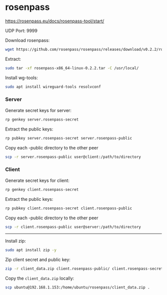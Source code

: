 # rosenpass

https://rosenpass.eu/docs/rosenpass-tool/start/

UDP Port: 9999

Download rosenpass:
```bash
wget https://github.com/rosenpass/rosenpass/releases/download/v0.2.2/rosenpass-x86_64-linux-0.2.2.tar
```

Extract:
```bash
sudo tar -xf rosenpass-x86_64-linux-0.2.2.tar -C /usr/local/
```

Install wg-tools:
```bash
sudo apt install wireguard-tools resolvconf
```

### Server

Generate secret keys for server:
```bash
rp genkey server.rosenpass-secret
```

Extract the public keys:
```bash
rp pubkey server.rosenpass-secret server.rosenpass-public
```


Copy each -public directory to the other peer
```bash
scp -r server.rosenpass-public user@client:/path/to/directory
```


### Client

Generate secret keys for client:
```bash
rp genkey client.rosenpass-secret
```

Extract the public keys:
```bash
rp pubkey client.rosenpass-secret client.rosenpass-public
```

Copy each -public directory to the other peer
```bash
scp -r client.rosenpass-public user@server:/path/to/directory
```

---


Install zip:
```bash
sudo apt install zip -y
```

Zip client secret and public key:
```bash
zip -r client_data.zip client.rosenpass-public/ client.rosenpass-secret/
```

Copy the `client_data.zip` locally:
```bash
scp ubuntu@192.168.1.153:/home/ubuntu/rosenpass/client_data.zip .
```

